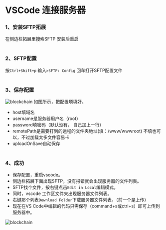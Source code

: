 # VSCode 连接服务器

### 1、安装SFTP拓展
在侧边栏拓展里搜索SFTP
安装后重启
<br><br>

### 2、SFTP配置
按`Ctrl+Shift+p`
输入`>SFTP: Config`
回车打开SFTP配置文件
<br><br>

### 3、保存配置
![blockchain](https://img-blog.csdn.net/20180717170403866?watermark/2/text/aHR0cHM6Ly9ibG9nLmNzZG4ubmV0L2hhY2tlcl95bA==/font/5a6L5L2T/fontsize/400/fill/I0JBQkFCMA==/dissolve/70 "配置")
如图所示，把配置项填好。
+ host填域名
+ username是服务器用户名（root）
+ password填密码（默认没有， 自己加上一行）
+ remotePath是需要打到的远程的文件夹地址(填：/www/wwwroot)
  不填也可以，不过加载太多文件容易卡
+ uploadOnSave自动保存
<br><br>

### 4、成功
+ 保存配置，重启vscode。
+ 侧边栏拓展下面出现SFTP，没有报错就会出现服务器的文件列表。
+ SFTP找个文件，按右键点击`Edit in Local`编辑模式。
+ 同时，vscode 工作区文件夹出现服务器文件列表。
+ 右键那个列表`Download Folder`下载服务器文件列表。（前一个是上传）
+ 现在在VS Code中编辑的代码只需保存（command+s或ctrl+s）即可上传到服务器中。

![blockchain](https://img-blog.csdn.net/20180717170636363?watermark/2/text/aHR0cHM6Ly9ibG9nLmNzZG4ubmV0L2hhY2tlcl95bA==/font/5a6L5L2T/fontsize/400/fill/I0JBQkFCMA==/dissolve/70 "成功")
<br><br>
